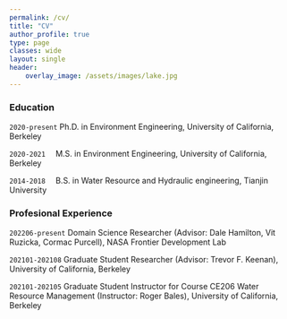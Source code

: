 ```yaml
---
permalink: /cv/
title: "CV"
author_profile: true
type: page
classes: wide
layout: single
header:
    overlay_image: /assets/images/lake.jpg
---
```


### Education

`2020-present`
Ph.D. in Environment Engineering, University of California, Berkeley

`2020-2021  `
M.S. in Environment Engineering, University of California, Berkeley

`2014-2018  `
B.S. in Water Resource and Hydraulic engineering, Tianjin University



### Profesional Experience

`202206-present`
Domain Science Researcher (Advisor: Dale Hamilton, Vit Ruzicka, Cormac Purcell), NASA Frontier Development Lab 

`202101-202108`
Graduate Student Researcher (Advisor: Trevor F. Keenan), University of California, Berkeley

`202101-202105`
Graduate Student Instructor for Course CE206 Water Resource Management (Instructor: Roger Bales), University of California, Berkeley



